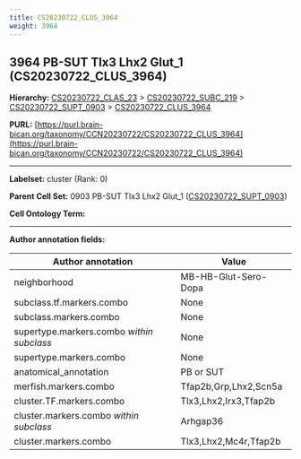 ```yaml
---
title: CS20230722_CLUS_3964
weight: 3964
---
```

## 3964 PB-SUT Tlx3 Lhx2 Glut_1 (CS20230722_CLUS_3964)
<b>Hierarchy: </b>
[CS20230722_CLAS_23](../CS20230722_CLAS_23) >
[CS20230722_SUBC_219](../CS20230722_SUBC_219) >
[CS20230722_SUPT_0903](../CS20230722_SUPT_0903) >
[CS20230722_CLUS_3964](../CS20230722_CLUS_3964)

**PURL:** [https://purl.brain-bican.org/taxonomy/CCN20230722/CS20230722_CLUS_3964](https://purl.brain-bican.org/taxonomy/CCN20230722/CS20230722_CLUS_3964)

---


**Labelset:** cluster (Rank: 0)

**Parent Cell Set:** 0903 PB-SUT Tlx3 Lhx2 Glut_1 ([CS20230722_SUPT_0903](../CS20230722_SUPT_0903))



**Cell Ontology Term:** 

[MARKER GENES.]: #


---

[TRANSFERRED ANNOTATIONS.]: #


[AUTHOR ANNOTATION FIELDS.]: #


**Author annotation fields:**

| Author annotation | Value |
|-------------------|-------|
|neighborhood|MB-HB-Glut-Sero-Dopa|
|subclass.tf.markers.combo|None|
|subclass.markers.combo|None|
|supertype.markers.combo _within subclass_|None|
|supertype.markers.combo|None|
|anatomical_annotation|PB or SUT|
|merfish.markers.combo|Tfap2b,Grp,Lhx2,Scn5a|
|cluster.TF.markers.combo|Tlx3,Lhx2,Irx3,Tfap2b|
|cluster.markers.combo _within subclass_|Arhgap36|
|cluster.markers.combo|Tlx3,Lhx2,Mc4r,Tfap2b|
